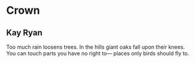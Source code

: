 # Crown
## Kay Ryan
Too much rain
loosens trees.
In the hills giant oaks
fall upon their knees.
You can touch parts
you have no right to—
places only birds
should fly to.